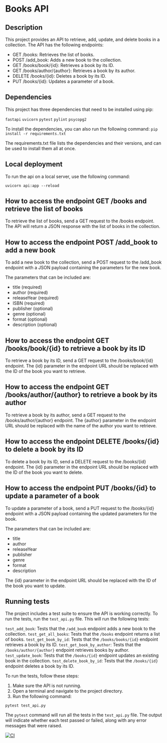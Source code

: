 # Books API

## Description
This project provides an API to retrieve, add, update, and delete books in a collection. The API has the following endpoints:

* GET /books: Retrieves the list of books.
* POST /add_book: Adds a new book to the collection.
* GET /books/book/{id}: Retrieves a book by its ID.
* GET /books/author/{author}: Retrieves a book by its author.
* DELETE /books/{id}: Deletes a book by its ID.
* PUT /books/{id}: Updates a parameter of a book.


## Dependencies
This project has three dependencies that need to be installed using pip:

`fastapi`
`uvicorn`
`pytest`
`pylint`
`psycopg2`

To install the dependencies, you can also run the following command:
`pip install -r requirements.txt`

The requirements.txt file lists the dependencies and their versions, and can be used to install them all at once.

## Local deployment
To run the api on a local server, use the following command:

`uvicorn api:app --reload`


## How to access the endpoint GET /books and retrieve the list of books
To retrieve the list of books, send a GET request to the /books endpoint. The API will return a JSON response with the list of books in the collection.

## How to access the endpoint POST /add_book to add a new book
To add a new book to the collection, send a POST request to the /add_book endpoint with a JSON payload containing the parameters for the new book.

The parameters that can be included are:

* title (required)
* author (required)
* releaseYear (required)
* ISBN (required)
* publisher (optional)
* genre (optional)
* format (optional)
* description (optional)


## How to access the endpoint GET /books/book/{id} to retrieve a book by its ID
To retrieve a book by its ID, send a GET request to the /books/book/{id} endpoint. The {id} parameter in the endpoint URL should be replaced with the ID of the book you want to retrieve.


## How to access the endpoint GET /books/author/{author} to retrieve a book by its author
To retrieve a book by its author, send a GET request to the /books/author/{author} endpoint. The {author} parameter in the endpoint URL should be replaced with the name of the author you want to retrieve.


## How to access the endpoint DELETE /books/{id} to delete a book by its ID
To delete a book by its ID, send a DELETE request to the /books/{id} endpoint. The {id} parameter in the endpoint URL should be replaced with the ID of the book you want to delete.


## How to access the endpoint PUT /books/{id} to update a parameter of a book
To update a parameter of a book, send a PUT request to the /books/{id} endpoint with a JSON payload containing the updated parameters for the book.

The parameters that can be included are:

* title 
* author 
* releaseYear 
* publisher 
* genre 
* format 
* description 

The {id} parameter in the endpoint URL should be replaced with the ID of the book you want to update.


## Running tests
The project includes a test suite to ensure the API is working correctly. To run the tests, run the `test_api.py` file. This will run the following tests:

`test_add_book`: Tests that the `/add_book` endpoint adds a new book to the collection.
`test_get_all_books`: Tests that the `/books` endpoint returns a list of books.
`test_get_book_by_id`: Tests that the `/books/books/{id}` endpoint retrieves a book by its ID.
`test_get_book_by_author`: Tests that the `/books/author/{author}` endpoint retrieves books by author.
`test_update_book`: Tests that the `/books/{id}` endpoint updates an existing book in the collection.
`test_delete_book_by_id`: Tests that the `/books/{id}` endpoint deletes a book by its ID.

To run the tests, follow these steps:

1. Make sure the API is not running.
2. Open a terminal and navigate to the project directory.
3. Run the following command:

`pytest test_api.py`

The `pytest` command will run all the tests in the `test_api.py` file. The output will indicate whether each test passed or failed, along with any error messages that were raised.

[![CI](https://github.com/WillDev-co/books-crud/actions/workflows/ci.yml/badge.svg)](https://github.com/WillDev-co/books-crud/actions/workflows/ci.yml)

